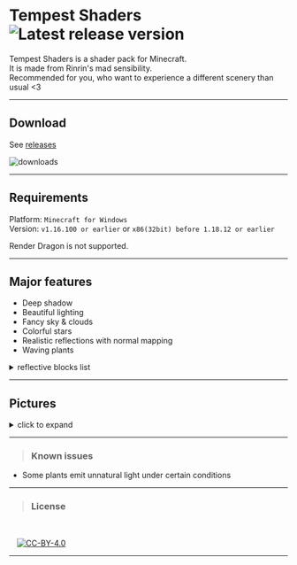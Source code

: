 # **Tempest Shaders** ![Latest release version](https://img.shields.io/github/v/release/Rinrin0413/Tempest_Shaders?color=000&label=Latest%20release&style=flat-square)

Tempest Shaders is a shader pack for Minecraft.  
It is made from Rinrin's mad sensibility.  
Recommended for you, who want to experience a different scenery than usual <3 

---

## Download 

See [releases](https://github.com/Rinrin0413/Tempest_Shaders/releases)

![downloads](https://img.shields.io/github/downloads/Rinrin0413/Tempest_Shaders/total?style=plastic)

---

## Requirements

Platform: `Minecraft for Windows`<br>
Version: `v1.16.100 or earlier` or `x86(32bit) before 1.18.12 or earlier`

Render Dragon is not supported.

---

## Major features

- Deep shadow
- Beautiful lighting
- Fancy sky & clouds
- Colorful stars
- Realistic reflections with normal mapping
- Waving plants
 
<details>
<summary>reflective blocks list</summary>
<div>

- Chiseled Deepslate
- Cracked Deepslate Bricks
- Cracked Deepslate Tiles
- Deepslate Bricks
- Deepslate {Coal, Copper, Diamond, Emerald, Gold, Iron, Lapis, Redstone} Ore
- Deepslate Tiles
- Polished Deepslate
- {Crimson, Warped} Stem
- Amethyst Block
- Amethyst Cluster
- Ancient Debris
- Anvil
- Bedrock
- Bee Nest(honey)
- Beehive(honey)
- Blast Furnace
- Blue Ice
- Bone Block
- Border
- Brewing Stand
- Brick
- Budding Amethyst
- Cartography Table
- Cauldron
- Cave Vines(berries)
- Chain Command Block
- Chain
- Chiseled Nether Bricks
- Chiseled Polished Blackstone
- Block of Coal
- Coal Ore
- Command Block
- Block of Copper(also waxed ones)
- Copper Ore
- Cracked Nether Bricks
- Cracked Polished Blackstone Bricks
- Crafting Table
- Crying Obsidian
- Cut Copper(also waxed ones)
- Daylight Sensor
- Block of Diamond
- Diamond Ore
- Iron Door
- Dragon Egg
- Block Emerald
- Emerald Ore
- Enchantment Table
- End Portal(frame)
- Exposed Copper(also waxed ones)
- Exposed Cut Copper(also waxed ones)
- Frosted Ice
- Gilded Blackstone
- Glass
- Stained Glasses(all)
- Stained Glass Pane(all)
- Tinted Glass
- Glazed Terracotta(all)
- Glow Item Frame
- Glow Lichen
- Glowstone
- Block of Gold
- Gold Ore
- Honey Block
- Honeycomb Block
- Hopper
- Ice
- Packed Ice
- Iron Bars
- Block of Iron
- Iron Ore
- Iron Trapdoor
- Jigsaw Block
- Lantern
- Lapis Lazuli Block
- Lapis Lazuli Ore
- Large Amethyst Bud
- Lightning Rod
- Lodestone
- Magma Block
- Medium Amethyst Bud
- Monster Spawner
- Nether Brick Block
- Nether Gold Ore
- Block of Netherite
- Obsidian
- Polished Blackstone
- Cracked Polished Blackstone Bricks
- Portal
- Prismarine Bricks
- Dark Prismarine
- Prismarine
- Purpur Block
- Purpur Pillar
- Block of Quartz
- Chiseled Quartz Block
- Pillar Quartz Block
- Quartz Bricks
- Smooth Quartz Block
- Quartz Ore
- Activator Rail
- Detector Rail
- Powered Rail
- Rail
- Block of Raw Copper
- Block of Raw Gold
- Block of Raw Iron
- Red Nether Brick
- Block of Redstone
- Redstone Lamp(also liting ones)
- Redstone Ore
- Repeating Command Block
- Respawn Anchor
- Sea Lantern
- Shroomlight
- Slime Block
- Small Amethyst Bud
- Smithing Table
- Smoker(liting only)
- Soul Lantern
- Polished Andesite
- Polished Diorite
- Polished Granite
- Smooth Stone
- Stone Bricks
- Chiseled Stone Bricks
- Cracked Stone Bricks
- Mossy Stone Bricks
- Stonecutter(newer)
- Structure Block
- Tinted Glass
- Weathered Copper(also waxed ones)
- Weathered Cut Copper(also waxed ones)

</div>
</details>

---

## Pictures

<details>
<summary>click to expand</summary>
<div>

![photo0](pictures/photo0.png)
![photo1](pictures/photo1.png)
![photo2](pictures/photo2.png)
![photo14](pictures/photo14.png)
![photo3](pictures/photo3.png)
![photo4](pictures/photo4.png)
![photo5](pictures/photo5.png)
![photo6](pictures/photo6.png)
![photo7](pictures/photo7.png)
![photo8](pictures/photo8.png)
![photo12](pictures/photo12.png)
![photo9](pictures/photo9.png)
![photo10](pictures/photo10.png)
![photo11](pictures/photo11.png)
![photo13](pictures/photo13.png)
![photo15](pictures/photo15.png)

<!--
![photo0](https://raw.githubusercontent.com/Rinrin0413/Tempest_Shaders/master/pictures/photo0.png)
![photo1](https://raw.githubusercontent.com/Rinrin0413/Tempest_Shaders/master/pictures/photo1.png)
![photo2](https://raw.githubusercontent.com/Rinrin0413/Tempest_Shaders/master/pictures/photo2.png)
![photo14](https://raw.githubusercontent.com/Rinrin0413/Tempest_Shaders/master/pictures/photo14.png)
![photo3](https://raw.githubusercontent.com/Rinrin0413/Tempest_Shaders/master/pictures/photo3.png)
![photo4](https://raw.githubusercontent.com/Rinrin0413/Tempest_Shaders/master/pictures/photo4.png)
![photo5](https://raw.githubusercontent.com/Rinrin0413/Tempest_Shaders/master/pictures/photo5.png)
![photo6](https://raw.githubusercontent.com/Rinrin0413/Tempest_Shaders/master/pictures/photo6.png)
![photo7](https://raw.githubusercontent.com/Rinrin0413/Tempest_Shaders/master/pictures/photo7.png)
![photo8](https://raw.githubusercontent.com/Rinrin0413/Tempest_Shaders/master/pictures/photo8.png)
![photo12](https://raw.githubusercontent.com/Rinrin0413/Tempest_Shaders/master/pictures/photo12.png)
![photo9](https://raw.githubusercontent.com/Rinrin0413/Tempest_Shaders/master/pictures/photo9.png)
![photo10](https://raw.githubusercontent.com/Rinrin0413/Tempest_Shaders/master/pictures/photo10.png)
![photo11](https://raw.githubusercontent.com/Rinrin0413/Tempest_Shaders/master/pictures/photo11.png)
![photo13](https://raw.githubusercontent.com/Rinrin0413/Tempest_Shaders/master/pictures/photo13.png)
![photo15](https://raw.githubusercontent.com/Rinrin0413/Tempest_Shaders/master/pictures/photo15.png)
-->

</div>
</details>

---

> ### Known issues

- Some plants emit unnatural light under certain conditions

---

> ### License

<br />

&emsp;[![CC-BY-4.0](https://img.shields.io/github/license/Rinrin0413/Tempest_Shaders?color=67BAB3&style=for-the-badge)](./LICENSE)

---